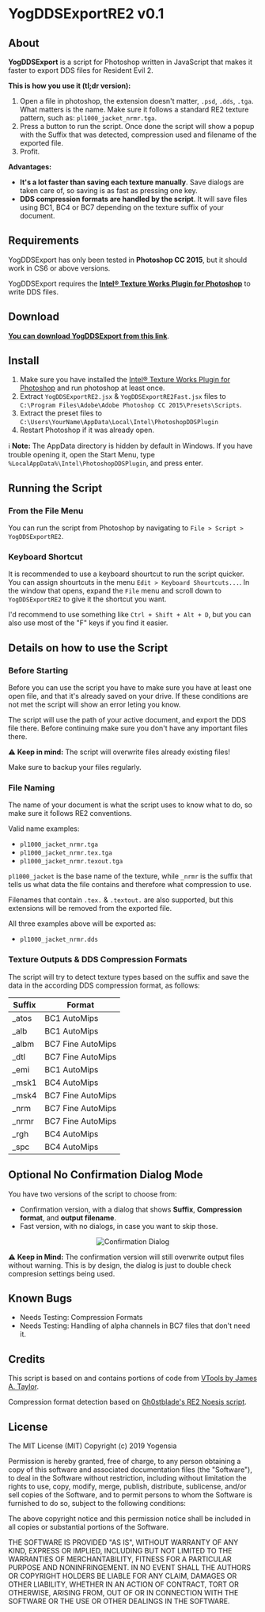 # YogDDSExportRE2 v0.1

## About

**YogDDSExport** is a script for Photoshop written in JavaScript that makes it faster to export DDS files for Resident Evil 2.

**This is how you use it (tl;dr version):**
1. Open a file in photoshop, the extension doesn't matter, `.psd`, `.dds`, `.tga`. What matters is the name. Make sure it follows a standard RE2 texture pattern, such as: `pl1000_jacket_nrmr.tga`.
2. Press a button to run the script. Once done the script will show a popup with the Suffix that was detected, compression used and filename of the exported file.
3. Profit.

**Advantages:**

- **It's a lot faster than saving each texture manually**. Save dialogs are taken care of, so saving is as fast as pressing one key.
- **DDS compression formats are handled by the script**. It will save files using BC1, BC4 or BC7 depending on the texture suffix of your document.

## Requirements

YogDDSExport has only been tested in **Photoshop CC 2015**, but it should work in CS6 or above versions.

YogDDSExport requires the **[Intel® Texture Works Plugin for Photoshop](https://software.intel.com/en-us/articles/intel-texture-works-plugin)** to write DDS files.

## Download

**[You can download YogDDSExport from this link](https://github.com/yogensia/YogDDSExportRE2/archive/master.zip)**.

## Install

1. Make sure you have installed the [Intel® Texture Works Plugin for Photoshop](https://software.intel.com/en-us/articles/intel-texture-works-plugin) and run photoshop at least once.
2. Extract `YogDDSExportRE2.jsx` & `YogDDSExportRE2Fast.jsx` files to `C:\Program Files\Adobe\Adobe Photoshop CC 2015\Presets\Scripts`.
3. Extract the preset files to `C:\Users\YourName\AppData\Local\Intel\PhotoshopDDSPlugin`
4. Restart Photoshop if it was already open.

ℹ️ **Note:** The AppData directory is hidden by default in Windows. If you have trouble opening it, open the Start Menu, type `%LocalAppData%\Intel\PhotoshopDDSPlugin`, and press enter.

## Running the Script

### From the File Menu

You can run the script from Photoshop by navigating to `File > Script > YogDDSExportRE2`.

### Keyboard Shortcut

It is recommended to use a keyboard shourtcut to run the script quicker. You can assign shourtcuts in the menu `Edit > Keyboard Shourtcuts...`. In the window that opens, expand the `File` menu and scroll down to `YogDDSExportRE2` to give it the shortcut you want.

I'd recommend to use something like `Ctrl + Shift + Alt + D`, but you can also use most of the "F" keys if you find it easier.

## Details on how to use the Script

### Before Starting

Before you can use the script you have to make sure you have at least one open file, and that it's already saved on your drive. If these conditions are not met the script will show an error leting you know.

The script will use the path of your active document, and export the DDS file there. Before continuing make sure you don't have any important files there.

⚠️ **Keep in mind:** The script will overwrite files already existing files!

Make sure to backup your files regularly.

### File Naming

The name of your document is what the script uses to know what to do, so make sure it follows RE2 conventions.

Valid name examples:
- `pl1000_jacket_nrmr.tga`
- `pl1000_jacket_nrmr.tex.tga`
- `pl1000_jacket_nrmr.texout.tga`

`pl1000_jacket` is the base name of the texture, while `_nrmr` is the suffix that tells us what data the file contains and therefore what compression to use.

Filenames that contain `.tex.` & `.textout.` are also supported, but this extensions will be removed from the exported file.

All three examples above will be exported as:

- `pl1000_jacket_nrmr.dds`

### Texture Outputs & DDS Compression Formats

The script will try to detect texture types based on the suffix and save the data in the according DDS compression format, as follows:

| Suffix | Format            |
| ------ | ----------------- |
| _atos  | BC1 AutoMips      |
| _alb   | BC1 AutoMips      |
| _albm  | BC7 Fine AutoMips |
| _dtl   | BC7 Fine AutoMips |
| _emi   | BC1 AutoMips      |
| _msk1  | BC4 AutoMips      |
| _msk4  | BC7 Fine AutoMips |
| _nrm   | BC7 Fine AutoMips |
| _nrmr  | BC7 Fine AutoMips |
| _rgh   | BC4 AutoMips      |
| _spc   | BC4 AutoMips      |

## Optional No Confirmation Dialog Mode

You have two versions of the script to choose from:

- Confirmation version, with a dialog that shows **Suffix**, **Compression format**, and **output filename**.
- Fast version, with no dialogs, in case you want to skip those.

<p align="center">
    <img src="https://i.imgur.com/vp4vmEr.png" alt="Confirmation Dialog">
</p>

⚠️ **Keep in Mind:** The confirmation version will still overwrite output files without warning. This is by design, the dialog is just to double check compresion settings being used.

## Known Bugs

- Needs Testing: Compression Formats
- Needs Testing: Handling of alpha channels in BC7 files that don't need it.

## Credits

This script is based on and contains portions of code from [VTools by James A. Taylor](http://polycount.com/discussion/49192/vtools-scripts-for-photoshop/).

Compression format detection based on [Gh0stblade's RE2 Noesis script](https://forum.xentax.com/viewtopic.php?p=148425#p148425).

## License

The MIT License (MIT)
Copyright (c) 2019 Yogensia

Permission is hereby granted, free of charge, to any person obtaining a copy of this software and associated documentation files (the "Software"), to deal in the Software without restriction, including without limitation the rights to use, copy, modify, merge, publish, distribute, sublicense, and/or sell copies of the Software, and to permit persons to whom the Software is furnished to do so, subject to the following conditions:

The above copyright notice and this permission notice shall be included in all copies or substantial portions of the Software.

THE SOFTWARE IS PROVIDED "AS IS", WITHOUT WARRANTY OF ANY KIND, EXPRESS OR IMPLIED, INCLUDING BUT NOT LIMITED TO THE WARRANTIES OF MERCHANTABILITY, FITNESS FOR A PARTICULAR PURPOSE AND NONINFRINGEMENT. IN NO EVENT SHALL THE AUTHORS OR COPYRIGHT HOLDERS BE LIABLE FOR ANY CLAIM, DAMAGES OR OTHER LIABILITY, WHETHER IN AN ACTION OF CONTRACT, TORT OR OTHERWISE, ARISING FROM, OUT OF OR IN CONNECTION WITH THE SOFTWARE OR THE USE OR OTHER DEALINGS IN THE SOFTWARE.